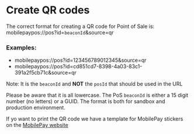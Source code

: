 # <a name="create_qr_codes"></a>Create QR codes

The correct format for creating a QR code for Point of Sale is: mobilepaypos://pos?id=``beaconId``&source=qr 
### Examples: 
- mobilepaypos://pos?id=123456789012345&source=qr 
- mobilepaypos://pos?id=cd851cd7-8398-4a03-83c1-391a2f5cb71c&source=qr

Note: It is the ``beaconId`` and <b>NOT</b> the ``posId`` that should be used in the URL
  
Please be aware that it is all lowercase. The PoS ``beaconId`` is either a 15 digit number (no letters) or a GUID.
The format is both for sandbox and production environment.  

If yo want to print the QR code we have a template for MobilePay stickers on the [MobilePay website](https://www.mobilepay.dk/materialebank/marketingmateriale/klistermaerker/mobilepay-klistermaerker-m-plads-til-qr)
